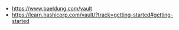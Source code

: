 - https://www.baeldung.com/vault
- https://learn.hashicorp.com/vault/?track=getting-started#getting-started
